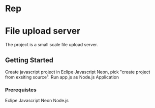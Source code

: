 # Rep
# File upload server

The project is a small scale file upload server.

## Getting Started

Create javascript project in Eclipe Javascript Neon, pick "create project from exsiting source".
Run app.js as Node.js Application

### Prerequistes

Eclipe Javascript Neon
Node.js